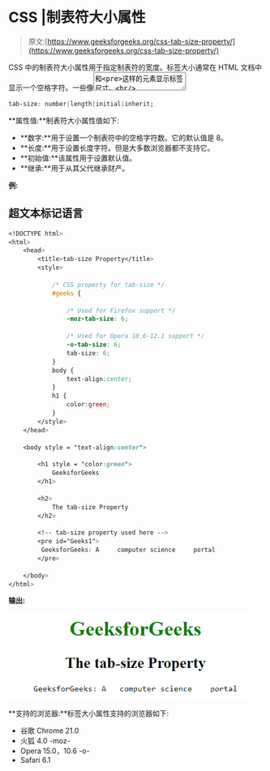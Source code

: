# CSS |制表符大小属性

> 原文:[https://www.geeksforgeeks.org/css-tab-size-property/](https://www.geeksforgeeks.org/css-tab-size-property/)

CSS 中的制表符大小属性用于指定制表符的宽度。标签大小通常在 HTML 文档中显示一个空格字符。一些像<textarea>和<pre>这样的元素显示标签尺寸。<br/> <strong>语法:</strong> <br/></pre></textarea>

```css
tab-size: number|length|initial|inherit;
```

**属性值:**制表符大小属性值如下:

*   **数字:**用于设置一个制表符中的空格字符数。它的默认值是 8。
*   **长度:**用于设置长度字符。但是大多数浏览器都不支持它。
*   **初始值:**该属性用于设置默认值。
*   **继承:**用于从其父代继承财产。

**例:**

## 超文本标记语言

```css
<!DOCTYPE html>
<html>
    <head>
        <title>tab-size Property</title>
        <style>

            /* CSS property for tab-size */
            #geeks {

                /* Used for Firefox support */
                -moz-tab-size: 6;

                /* Used for Opera 10.6-12.1 support */
                -o-tab-size: 6;
                tab-size: 6;
            }
            body {
                text-align:center;
            }
            h1 {
                color:green;
            }
        </style>
    </head>

    <body style = "text-align:center">

        <h1 style = "color:green">
            GeeksforGeeks
        </h1>

        <h2>
            The tab-size Property
        </h2>

        <!-- tab-size property used here -->
        <pre id="Geeks1">
         GeeksforGeeks: A     computer science     portal
        </pre>

    </body>
</html>                   
```

**输出:**

![](img/18537f16fbfd9f76e4cded201826f867.png)

**支持的浏览器:**标签大小属性支持的浏览器如下:

*   谷歌 Chrome 21.0
*   火狐 4.0 -moz-
*   Opera 15.0，10.6 -o-
*   Safari 6.1